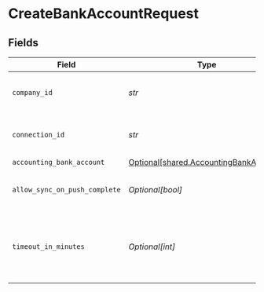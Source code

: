 # CreateBankAccountRequest


## Fields

| Field                                                                                  | Type                                                                                   | Required                                                                               | Description                                                                            | Example                                                                                |
| -------------------------------------------------------------------------------------- | -------------------------------------------------------------------------------------- | -------------------------------------------------------------------------------------- | -------------------------------------------------------------------------------------- | -------------------------------------------------------------------------------------- |
| `company_id`                                                                           | *str*                                                                                  | :heavy_check_mark:                                                                     | Unique identifier for a company.                                                       | 8a210b68-6988-11ed-a1eb-0242ac120002                                                   |
| `connection_id`                                                                        | *str*                                                                                  | :heavy_check_mark:                                                                     | Unique identifier for a connection.                                                    | 2e9d2c44-f675-40ba-8049-353bfcb5e171                                                   |
| `accounting_bank_account`                                                              | [Optional[shared.AccountingBankAccount]](../../models/shared/accountingbankaccount.md) | :heavy_minus_sign:                                                                     | N/A                                                                                    |                                                                                        |
| `allow_sync_on_push_complete`                                                          | *Optional[bool]*                                                                       | :heavy_minus_sign:                                                                     | Allow a sync upon push completion.                                                     |                                                                                        |
| `timeout_in_minutes`                                                                   | *Optional[int]*                                                                        | :heavy_minus_sign:                                                                     | Time limit for the push operation to complete before it is timed out.                  |                                                                                        |